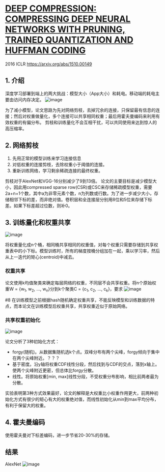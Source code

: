# [DEEP COMPRESSION: COMPRESSING DEEP NEURAL NETWORKS WITH PRUNING, TRAINED QUANTIZATION AND HUFFMAN CODING](https://github.com/egolearner/paper-note/issues/9)

2016 ICLR
https://arxiv.org/abs/1510.00149

## 1. 介绍
深度学习部署到端上的两大挑战：模型大小（App大小）和耗电。移动端的耗电主要由访问内存决定。
![image](https://user-images.githubusercontent.com/45122959/66324497-28a7f300-e958-11e9-921e-77a2d41f3cb3.png)

为了减小模型，论文思路为先对网络剪枝，去掉冗余的连接，只保留最有信息的连接；然后对权重做量化，多个连接可以共享相同权重；最后用霍夫曼编码来利用有效权重的有偏分布。
剪枝和训练量化不会互相干扰，可以共同使用来达到惊人的高压缩率。

## 2. 网络剪枝
1. 先用正常的模型训练来学习连接信息
2. 对低权重的连接剪枝，去除权重小于阈值的连接。
3. 重新训练网络，学习剩余稀疏连接的最终权重。

剪枝对于AlexNet和VGG-16分别减少了9到13倍。
论文的主要目标是减少模型大小，因此用compressed sparse row(CSR)或CSC来存储稀疏模型权重，需要2a+n+1个数，其中a为非零元素个数，n为列数或行数。为了进一步减少大小，存储相邻下标的差，而非绝对值。卷积层和全连接层分别用8位和5位来存储下标差。如果下标差超过位数，则补0。

## 3. 训练量化和权重共享
![image](https://user-images.githubusercontent.com/45122959/66324531-3bbac300-e958-11e9-9366-58d123fadbbf.png)

将权重量化成n个桶，相同桶共享相同的权重值，对每个权重只需要存储到共享权重表中的小下标。模型训练时，所有的梯度按桶分组加在一起，乘以学习率，然后从上一迭代的矩心(centroid)中减去。

### 权重共享
论文使用k均值聚类来确定每层网络的权重，不同层不会共享权重。将n个原始权重W = {w<sub>1</sub>, w<sub>2</sub>, ..., w<sub>n</sub>}分到k个聚类C = {c<sub>1</sub>, c<sub>2</sub>, ..., c<sub>k</sub>}，要求
![image](https://user-images.githubusercontent.com/45122959/66324689-7de40480-e958-11e9-82cc-f48dd6fee17a.png)

 #8 在训练模型之前根据hash随机确定权重共享，不能反映模型和训练数据的特点，而本论文在训练模型后权重共享，共享权重近似于原始网络。

### 共享权重初始化
![image](https://user-images.githubusercontent.com/45122959/66324720-8e947a80-e958-11e9-8a98-dc357a5e54bd.png)

论文分析了3种初始化方式：
* forgy(随机)。从数据集随机选k个点。双峰分布有两个尖峰，forgy倾向于集中在两个尖峰附近。？？？
* 基于密度。沿y轴将权重CDF线性分段，然后找到与CDF的交点，落到x轴上。使两个尖峰附近更密，但总体比forgy分散。
* 线性。将原始权重[min, max]线性分段，不受权重分布影响，相比前两者最为分散。

实验表明第3种方式效果最好，论文的解释是大权重比小权重作用更大，前两种初始化方式有很少的矩心有大的权重绝对值，而线性初始化从min到max平均分布，有利于保留大的权重。

## 4. 霍夫曼编码
使用霍夫曼对下标差编码，进一步节省20-30%的存储。

## 结果
AlexNet
![image](https://user-images.githubusercontent.com/45122959/66324773-a835c200-e958-11e9-8d3d-00fac5dad29d.png)
